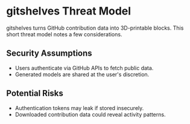 # gitshelves Threat Model

gitshelves turns GitHub contribution data into 3D-printable blocks.
This short threat model notes a few considerations.

## Security Assumptions

- Users authenticate via GitHub APIs to fetch public data.
- Generated models are shared at the user's discretion.

## Potential Risks

- Authentication tokens may leak if stored insecurely.
- Downloaded contribution data could reveal activity patterns.
